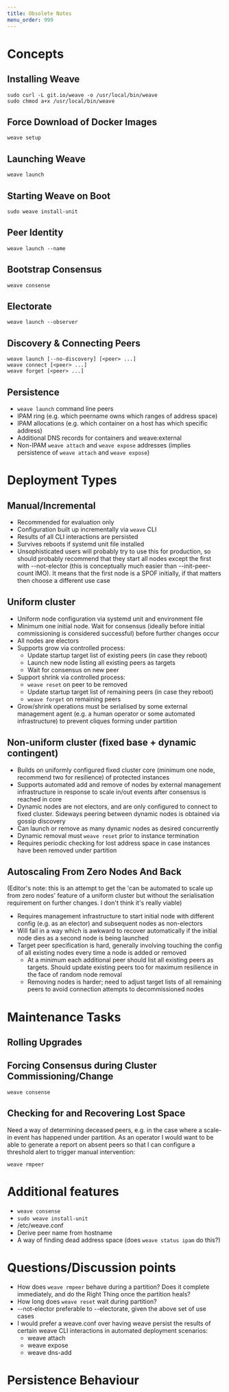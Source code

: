 ```yaml
---
title: Obsolete Notes
menu_order: 999
---
```

# Concepts
## Installing Weave

    sudo curl -L git.io/weave -o /usr/local/bin/weave
    sudo chmod a+x /usr/local/bin/weave

## Force Download of Docker Images

    weave setup

## Launching Weave

    weave launch

## Starting Weave on Boot

    sudo weave install-unit

## Peer Identity

    weave launch --name

## Bootstrap Consensus

    weave consense

## Electorate

    weave launch --observer

## Discovery & Connecting Peers

    weave launch [--no-discovery] [<peer> ...]
    weave connect [<peer> ...]
    weave forget [<peer> ...]

## Persistence
* `weave launch` command line peers
* IPAM ring (e.g. which peername owns which ranges of address space)
* IPAM allocations (e.g. which container on a host has which specific
  address)
* Additional DNS records for containers and weave:external
* Non-IPAM `weave attach` and `weave expose` addresses (implies
  persistence of `weave attach` and `weave expose`)

# Deployment Types
## Manual/Incremental
* Recommended for evaluation only
* Configuration built up incrementally via `weave` CLI
* Results of all CLI interactions are persisted
* Survives reboots if systemd unit file installed
* Unsophisticated users will probably try to use this for production,
  so should probably recommend that they start all nodes except the
  first with --not-elector (this is conceptually much easier than
  --init-peer-count IMO). It means that the first node is a SPOF
  initially, if that matters then choose a different use case

## Uniform cluster
* Uniform node configuration via systemd unit and environment file
* Minimum one initial node. Wait for consensus (ideally before initial
  commissioning is considered successful) before further changes occur
* All nodes are electors
* Supports grow via controlled process:
    * Update startup target list of existing peers (in case they
      reboot)
    * Launch new node listing all existing peers as targets
    * Wait for consensus on new peer
* Support shrink via controlled process:
    * `weave reset` on peer to be removed
    * Update startup target list of remaining peers (in case they
      reboot)
    * `weave forget` on remaining peers
* Grow/shrink operations must be serialised by some external
  management agent (e.g. a human operator or some automated
  infrastructure) to prevent cliques forming under partition

## Non-uniform cluster (fixed base + dynamic contingent)
* Builds on uniformly configured fixed cluster core (minimum one node,
  recommend two for resilience) of protected instances
* Supports automated add and remove of nodes by external management
  infrastructure in response to scale in/out events after consensus is
  reached in core
* Dynamic nodes are not electors, and are only configured to connect
  to fixed cluster. Sideways peering between dynamic nodes is obtained
  via gossip discovery
* Can launch or remove as many dynamic nodes as desired concurrently
* Dynamic removal must `weave reset` prior to instance termination
* Requires periodic checking for lost address space in case instances
  have been removed under partition

## Autoscaling From Zero Nodes And Back

(Editor's note: this is an attempt to get the 'can be automated to
scale up from zero nodes' feature of a uniform cluster but without the
serialisation requirement on further changes. I don't think it's
really viable)

* Requires management infrastructure to start initial node with
  different config (e.g. as an elector) and subsequent nodes as
  non-electors
* Will fail in a way which is awkward to recover automatically if the
  initial node dies as a second node is being launched
* Target peer specification is hard, generally involving touching the
  config of all existing nodes every time a node is added or removed
    * At a minimum each additional peer should list all existing peers
      as targets. Should update existing peers too for maximum
      resilience in the face of random node removal
    * Removing nodes is harder; need to adjust target lists of all
      remaining peers to avoid connection attempts to decommissioned
      nodes

# Maintenance Tasks
## Rolling Upgrades
## Forcing Consensus during Cluster Commissioning/Change

    weave consense

## Checking for and Recovering Lost Space

Need a way of determining deceased peers, e.g. in the case where a
scale-in event has happened under partition. As an operator I would
want to be able to generate a report on absent peers so that I can
configure a threshold alert to trigger manual intervention:

    weave rmpeer

# Additional features
* `weave consense`
* `sudo weave install-unit`
* /etc/weave.conf
* Derive peer name from hostname
* A way of finding dead address space (does `weave status ipam` do
  this?)

# Questions/Discussion points
* How does `weave rmpeer` behave during a partition? Does it complete
  immediately, and do the Right Thing once the partition heals?
* How long does `weave reset` wait during partition?
* --not-elector preferable to --electorate, given the above set of use
  cases
* I would prefer a weave.conf over having weave persist the results of
  certain weave CLI interactions in automated deployment scenarios:
    * weave attach
    * weave expose
    * weave dns-add

# Persistence Behaviour


